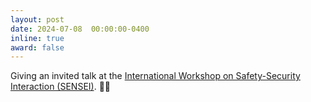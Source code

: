 ```yaml
---
layout: post
date: 2024-07-08  00:00:00-0400
inline: true
award: false
---
```


Giving an invited talk at the [International Workshop on Safety-Security Interaction (SENSEI)](https://sites.google.com/view/sensei-2024/program). :woman_teacher: